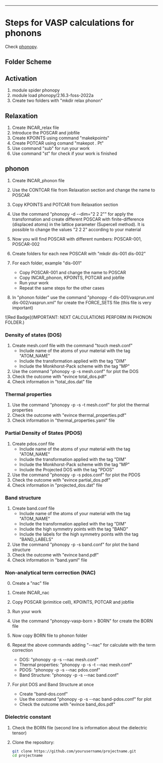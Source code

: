 ---

# Steps for VASP calculations for phonons
Check [phonopy](https://phonopy.github.io/phonopy/).

## Folder Scheme


## Activation
1. module spider phonopy
2. module load phonopy/2.16.3-foss-2022a
3. Create two folders with "mkdir relax phonon"

## Relaxation
1. Create INCAR_relax file
2. Introduce the POSCAR and jobfile
3. Create KPOINTS using command "makekpoints"
4. Create POTCAR using comand "makepot . Pt"
5. Use command "sub" for run your work
6. Use command "st" for check if your work is finished

## phonon
1. Create INCAR_phonon file
2. Use the CONTCAR file from Relaxation section and change the name to POSCAR
3. Copy KPOINTS and POTCAR from Relaxation section

4. Use the command "phonopy -d --dim="2 2 2"" for apply the transformation and create 
   different POSCAR with finite-difference (displaced atoms) in the lattice parameter
   (Supercell method). It is possible to change the values "2 2 2" according to your material
5. Now you will find POSCAR with different numbers: POSCAR-001, POSCAR-002
6. Create folders for each new POSCAR with "mkdir dis-001 dis-002"
7. For each folder, example "dis-001"
   - Copy POSCAR-001 and change the name to POSCAR
   - Copy INCAR_phonon, KPOINTS, POTCAR and jobfile
   - Run your work 
   - Repeat the same steps for the other cases
8. In "phonon folder" use the command "phonopy -f dis-001/vasprun.xml dis-002/vasprun.xml" for
   create the FORCE_SETS file (this file is very important)

![Red Badge](IMPORTANT: NEXT CALCULATIONS PERFORM IN PHONON FOLDER.)

### Density of states (DOS)
1. Create mesh.conf file with the command "touch mesh.conf"
   - Include name of the atoms of your material with the tag "ATOM_NAME"
   - Include the transformation applied with the tag "DIM"  
   - Include the Monkhorst-Pack scheme with the tag "MP"
2. Use the command "phonopy -p -s mesh.conf" for plot the DOS
3. Check the outcome with "evince total_dos.pdf"
4. Check information in "total_dos.dat" file

### Thermal properties
1. Use the command "phonopy -p -s -t  mesh.conf" for plot the thermal properties
2. Check the outcome with "evince thermal_properties.pdf"
3. Check information in "thermal_properties.yaml" file

### Partial Density of States (PDOS)
1. Create pdos.conf file
   - Include name of the atoms of your material with the tag "ATOM_NAME"
   - Include the transformation applied with the tag "DIM"  
   - Include the Monkhorst-Pack scheme with the tag "MP"
   - Include the Projected DOS with the tag "PDOS"
2. Use the command "phonopy -p -s pdos.conf" for plot the PDOS
3. Check the outcome with "evince partial_dos.pdf"
4. Check information in "projected_dos.dat" file

### Band structure
1. Create band.conf file
   - Include name of the atoms of your material with the tag "ATOM_NAME"
   - Include the transformation applied with the tag "DIM"
   - Include the high symmetry points with the tag "BAND"
   - Include the labels for the high symmetry points with the tag "BAND_LABELS"
2. Use the command "phonopy -p -s band.conf" for plot the band structure
3. Check the outcome with "evince band.pdf"
4. Check information in "band.yaml" file

### Non-analytical term correction (NAC)
0. Create a "nac" file
1. Create INCAR_nac
2. Copy POSCAR (primitice cell), KPOINTS, POTCAR and jobfile
3. Run your work
    
4. Use the command "phonopy-vasp-born > BORN" for create the BORN file
5. Now copy BORN file to phonon folder
6. Repeat the above commands adding "--nac" for calculate with the term correction
   - DOS:                "phonopy -p -s --nac mesh.conf"
   - Thermal properties: "phonopy -p -s -t --nac mesh.conf"
   - PDOS:               "phonopy -p -s --nac pdos.conf"
   - Band Structure:     "phonopy -p -s --nac band.conf"
7. For plot DOS and Band Structure at once
   - Create "band-dos.conf"
   - Use the command "phonopy -p -s --nac band-pdos.conf" for plot 
   - Check the outcome with "evince band_dos.pdf"

### Dielectric constant
1. Check the BORN file (second line is information about the dielectric tensor)




















1. Clone the repository:

   ```bash
   git clone https://github.com/yourusername/projectname.git
   cd projectname
